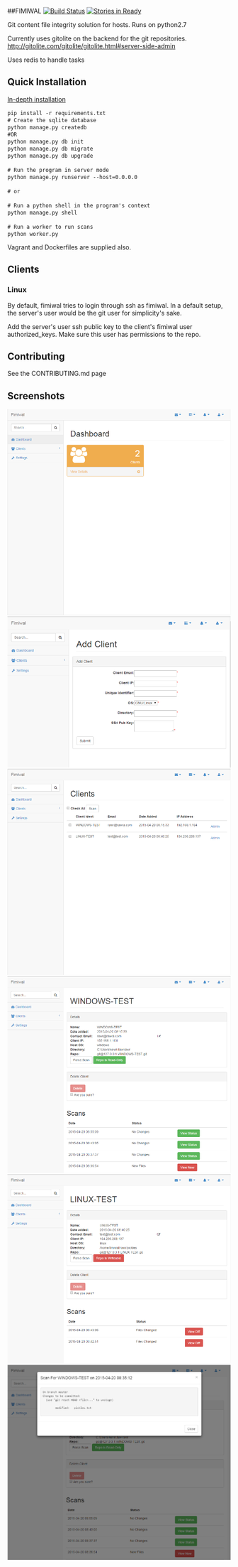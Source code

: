 ##FIMIWAL [![Build Status](https://travis-ci.org/thatarchguy/Fimiwal.svg)](https://travis-ci.org/thatarchguy/Fimiwal) [![Stories in Ready](https://badge.waffle.io/thatarchguy/Fimiwal.svg?label=ready&title=Ready)](http://waffle.io/thatarchguy/Fimiwal) 

Git content file integrity solution for hosts. 
Runs on python2.7

Currently uses gitolite on the backend for the git repositories.
http://gitolite.com/gitolite/gitolite.html#server-side-admin

Uses redis to handle tasks

## Quick Installation
[In-depth installation](docs/install.md)

```    
pip install -r requirements.txt
# Create the sqlite database
python manage.py createdb
#OR
python manage.py db init
python manage.py db migrate
python manage.py db upgrade

# Run the program in server mode
python manage.py runserver --host=0.0.0.0

# or

# Run a python shell in the program's context
python manage.py shell

# Run a worker to run scans
python worker.py
```

Vagrant and Dockerfiles are supplied also.

## Clients
### Linux

By default, fimiwal tries to login through ssh as fimiwal. 
In a default setup, the server's user would be the git user for simplicity's sake.

Add the server's user ssh public key to the client's fimiwal user authorized_keys. 
Make sure this user has permissions to the repo.



## Contributing

See the CONTRIBUTING.md page

## Screenshots
![Fimiwal Dashboard](docs/images/fimiwal_dashboard.png?raw=true)
![Fimiwal AddClient](docs/images/fimiwal_clientadd.png?raw=true)
![Fimiwal ClientList](docs/images/fimiwal_clientlist.png?raw=true)
![Fimiwal ClientWindows](docs/images/fimiwal_windows.png?raw=true)
![Fimiwal ClientLinux](docs/images/fimiwal_linux.png?raw=true)
![Fimiwal ClientScan](docs/images/fimiwal_scan.png?raw=true)
